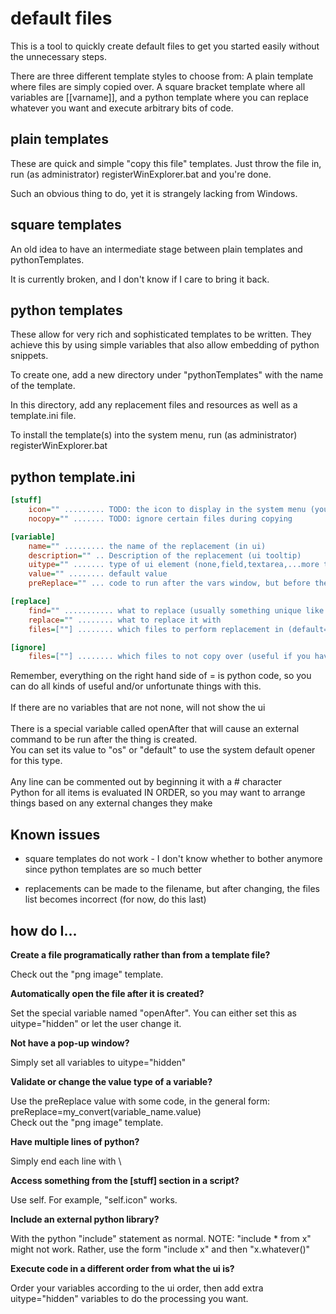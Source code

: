 # default files

This is a tool to quickly
create default files to get you started easily without the unnecessary
steps.  

There are three different template styles to choose from: A plain template where files are simply copied over.  A square bracket template where all variables are \[\[varname\]\], and a python template where you can replace whatever you want and execute arbitrary bits of code. 

plain templates
---------------
These are quick and simple \"copy this file\" templates. Just throw the
file in, run (as administrator) registerWinExplorer.bat and you\'re
done.

Such an obvious thing to do, yet it is strangely lacking from Windows.


square templates
----------------
An old idea to have an intermediate stage between plain templates and
pythonTemplates.

It is currently broken, and I don\'t know if I care to bring it back.


python templates
----------------
These allow for very rich and sophisticated templates to be written.
They achieve this by using simple variables that also allow embedding of
python snippets.

To create one, add a new directory under \"pythonTemplates\" with the
name of the template.

In this directory, add any replacement files and resources as well as a
template.ini file.

To install the template(s) into the system menu, run (as administrator)
registerWinExplorer.bat

python template.ini
-------------------
```ini
[stuff]
    icon="" ......... TODO: the icon to display in the system menu (you may want to add this to "nocopy" as well)
    nocopy="" ....... TODO: ignore certain files during copying

[variable]
    name="" ......... the name of the replacement (in ui)
    description="" .. Description of the replacement (ui tooltip)
    uitype="" ....... type of ui element (none,field,textarea,...more to come) (default=field)
    value="" ........ default value
    preReplace="" ... code to run after the vars window, but before the replacement

[replace]
    find="" ........... what to replace (usually something unique like [[name]] is a good idea)
    replace="" ........ what to replace it with
    files=[""] ........ which files to perform replacement in (default=*, meaning all files)

[ignore]
    files=[""] ........ which files to not copy over (useful if you have code in here) (default=['template.ini'])
```
Remember, everything on the right hand side of = is python code, so you
can do all kinds of useful and/or unfortunate things with this.\
\
If there are no variables that are not none, will not show the ui\
\
There is a special variable called openAfter that will cause an external
command to be run after the thing is created.\
You can set its value to \"os\" or \"default\" to use the system default
opener for this type.\
\
Any line can be commented out by beginning it with a \# character\
Python for all items is evaluated IN ORDER, so you may want to arrange
things based on any external changes they make

Known issues
------------

* square templates do not work - I don\'t know whether to bother anymore
since python templates are so much better

* replacements can be made to the filename, but after changing, the files
list becomes incorrect (for now, do this last)

how do I\...
------------
**Create a file programatically rather than from a template file?**

Check out the \"png image\" template.

**Automatically open the file after it is created?**

Set the special variable named \"openAfter\". You can either set this as
uitype=\"hidden\" or let the user change it.

**Not have a pop-up window?**

Simply set all variables to uitype=\"hidden\"

**Validate or change the value type of a variable?**

Use the preReplace value with some code, in the general form:\
preReplace=my\_convert(variable\_name.value)\
Check out the \"png image\" template.

**Have multiple lines of python?**

Simply end each line with \\

**Access something from the \[stuff\] section in a script?**

Use self. For example, \"self.icon\" works.

**Include an external python library?**

With the python \"include\" statement as normal. NOTE: \"include \* from
x\" might not work. Rather, use the form \"include x\" and then
\"x.whatever()\"

**Execute code in a different order from what the ui is?**

Order your variables according to the ui order, then add extra
uitype=\"hidden\" variables to do the processing you want.
